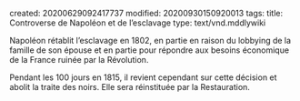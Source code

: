 created: 20200629092417737
modified: 20200930150920013
tags: 
title: Controverse de Napoléon et de l’esclavage
type: text/vnd.mddlywiki

Napoléon rétablit l’esclavage en 1802, en partie en raison du lobbying de la famille de son épouse et en partie pour répondre aux besoins économique de la France ruinée par la Révolution.

Pendant les 100 jours en 1815, il revient cependant sur cette décision et abolit la traite des noirs. Elle sera réinstituée par la Restauration.
